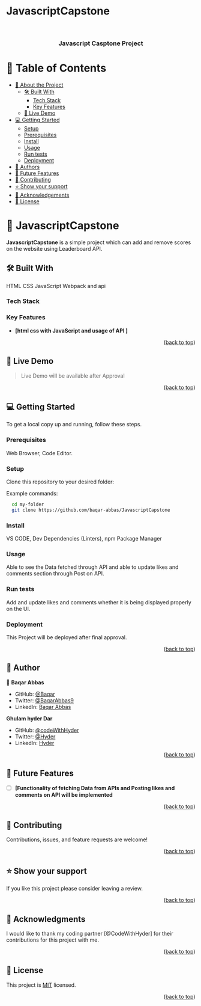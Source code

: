 # JavascriptCapstone
<a name="readme-top"></a>

<div align="center">
  
  <br/>

  <h3><b>Javascript Casptone Project</b></h3>

</div>

# 📗 Table of Contents

- [📖 About the Project](#about-project)
  - [🛠 Built With](#built-with)
    - [Tech Stack](#tech-stack)
    - [Key Features](#key-features)
  - [🚀 Live Demo](#live-demo)
- [💻 Getting Started](#getting-started)
  - [Setup](#setup)
  - [Prerequisites](#prerequisites)
  - [Install](#install)
  - [Usage](#usage)
  - [Run tests](#run-tests)
  - [Deployment](#triangular_flag_on_post-deployment)
- [👥 Authors](#authors)
- [🔭 Future Features](#future-features)
- [🤝 Contributing](#contributing)
- [⭐️ Show your support](#support)
- [🙏 Acknowledgements](#acknowledgements)
- [📝 License](#license)

# 📖 JavascriptCapstone <a name="about-project"></a>

**JavascriptCapstone** is a simple project which can add and remove scores on the website using Leaderboard API.

## 🛠 Built With <a name="built-with"></a>

HTML CSS JavaScript Webpack and api

### Tech Stack <a name="tech-stack"></a>

### Key Features <a name="key-features"></a>

- **[html css with JavaScript and usage of API ]**

<p align="right">(<a href="#readme-top">back to top</a>)</p>

## 🚀 Live Demo <a name="live-demo"> </a>

> Live Demo will be available after Approval

<p align="right">(<a href="#readme-top">back to top</a>)</p>

## 💻 Getting Started <a name="getting-started"></a>

To get a local copy up and running, follow these steps.

### Prerequisites
Web Browser, Code Editor.

### Setup

Clone this repository to your desired folder:

Example commands:

```sh
  cd my-folder
  git clone https://github.com/baqar-abbas/JavascriptCapstone
```

### Install
VS CODE, Dev Dependencies (Linters), npm Package Manager

### Usage
Able to see the Data fetched through API and able to update likes and comments section through Post on API. 

### Run tests
Add  and update likes and comments whether it is being displayed properly on the UI.

### Deployment
This Project will be deployed after final approval.

<p align="right">(<a href="#readme-top">back to top</a>)</p>

## 👥 Author <a name="authors"></a>

👤 **Baqar Abbas**

- GitHub: [@Baqar](https://github.com/baqar-abbas)
- Twitter: [@BaqarAbbas9](https://twitter.com/BaqarAbbas9)
- LinkedIn: [Baqar Abbas](https://www.linkedin.com/in/baqarlinkedin/)

**Ghulam hyder Dar**

- GitHub: [@codeWithHyder](https://github.com/codeWithHyder)
- Twitter: [@Hyder](https://twitter.com/@hyder3512)
- LinkedIn: [Hyder](https://www.linkedin.com/in/ghulam-hyder-dar)

<p align="right">(<a href="#readme-top">back to top</a>)</p>

## 🔭 Future Features <a name="future-features"></a>

- [ ] **[Functionality of fetching Data from APIs and Posting likes and comments on API will be implemented**

<p align="right">(<a href="#readme-top">back to top</a>)</p>

## 🤝 Contributing <a name="contributing"></a>

Contributions, issues, and feature requests are welcome!

<p align="right">(<a href="#readme-top">back to top</a>)</p>

## ⭐️ Show your support <a name="support"></a>

If you like this project please consider leaving a review.

<p align="right">(<a href="#readme-top">back to top</a>)</p>

## 🙏 Acknowledgments <a name="acknowledgements"></a>

I would like to thank my coding partner [@CodeWithHyder] for their contributions for this project with me.

<p align="right">(<a href="#readme-top">back to top</a>)</p>

## 📝 License <a name="license"></a>

This project is [MIT](./LICENSE.md) licensed.

<p align="right">(<a href="#readme-top">back to top</a>)</p>
<a name="readme-top"></a>
